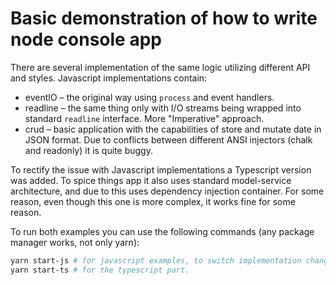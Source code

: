 # Basic demonstration of how to write node console app

There are several implementation of the same logic utilizing different API and styles. Javascript implementations contain:

- eventIO – the original way using `process` and event handlers.
- readline – the same thing only with I/O streams being wrapped into standard `readline` interface. More "Imperative" approach.
- crud – basic application with the capabilities of store and mutate date in JSON format. Due to conflicts between different ANSI injectors (chalk and readonly) it is quite buggy.

To rectify the issue with Javascript implementations a Typescript version was added. To spice things app it also uses standard model-service architecture, and due to this uses dependency injection container. For some reason, even though this one is more complex, it works fine for some reason.

To run both examples you can use the following commands (any package manager works, not only yarn):

```powershell
yarn start-js # for javascript examples, to switch implementation change app.js file.
yarn start-ts # for the typescript part. 
```
